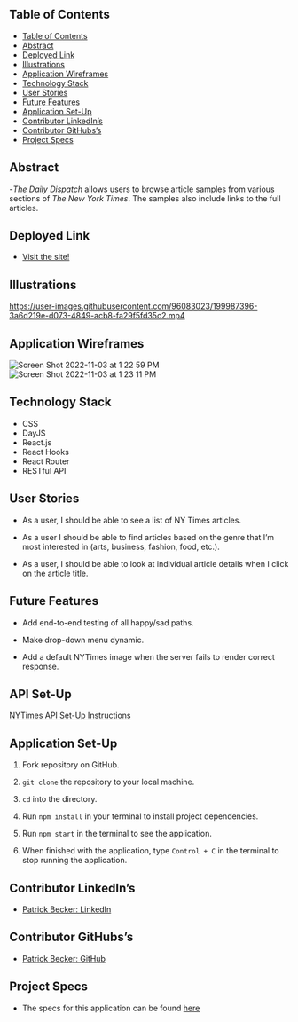 ## Table of Contents

- [Table of Contents](#table-of-contents)
- [Abstract](#abstract)
- [Deployed Link](#)
- [Illustrations](#illustrations)
- [Application Wireframes](#application-wireframes)
- [Technology Stack](#technology-stack)
- [User Stories](#user-stories)
- [Future Features](#context-and-features)
- [Application Set-Up](#application-set-up)
- [Contributor LinkedIn’s](#contributor-linkedins)
- [Contributor GitHubs’s](#contributor-githubss)
- [Project Specs](#project-specs)

## Abstract

-_The Daily Dispatch_ allows users to browse article samples from various sections of _The New York Times_. The samples also include links to the full articles. 

## Deployed Link

- [Visit the site!](https://daily-dispatch.vercel.app/)

## Illustrations

https://user-images.githubusercontent.com/96083023/199987396-3a6d219e-d073-4849-acb8-fa29f5fd35c2.mp4

## Application Wireframes

![Screen Shot 2022-11-03 at 1 22 59 PM](https://user-images.githubusercontent.com/96083023/199986948-1461d37a-9e4f-4c22-a563-d37fa551a61e.png)
![Screen Shot 2022-11-03 at 1 23 11 PM](https://user-images.githubusercontent.com/96083023/199987152-9753170b-df02-429d-9bc8-ac4059f68249.png)

## Technology Stack

- CSS
- DayJS
- React.js
- React Hooks
- React Router
- RESTful API

## User Stories

- As a user, I should be able to see a list of NY Times articles.

- As a user I should be able to find articles based on the genre that I’m most interested in (arts, business, fashion, food, etc.).

- As a user, I should be able to look at individual article details when I click on the article title. 

## Future Features

- Add end-to-end testing of all happy/sad paths.

- Make drop-down menu dynamic.

- Add a default NYTimes image when the server fails to render correct response.

## API Set-Up

[NYTimes API Set-Up Instructions](https://gist.github.com/PatrickGBecker/68228e072bd4d0e950c372db7ceaa1f3)

## Application Set-Up

1. Fork repository on GitHub.

2. `git clone` the repository to your local machine.

3. `cd` into the directory.

4. Run `npm install` in your terminal to install project dependencies.

5. Run `npm start` in the terminal to see the application. 

6. When finished with the application, type `Control + C` in the terminal to stop running the application. 

## Contributor LinkedIn’s

- [Patrick Becker: LinkedIn](https://www.linkedin.com/in/patrickgarrettbecker/)

## Contributor GitHubs’s

- [Patrick Becker: GitHub](https://github.com/PatrickGBecker) 

## Project Specs

- The specs for this application can be found 
[here](https://mod4.turing.edu/projects/take_home/take_home_fe)   

